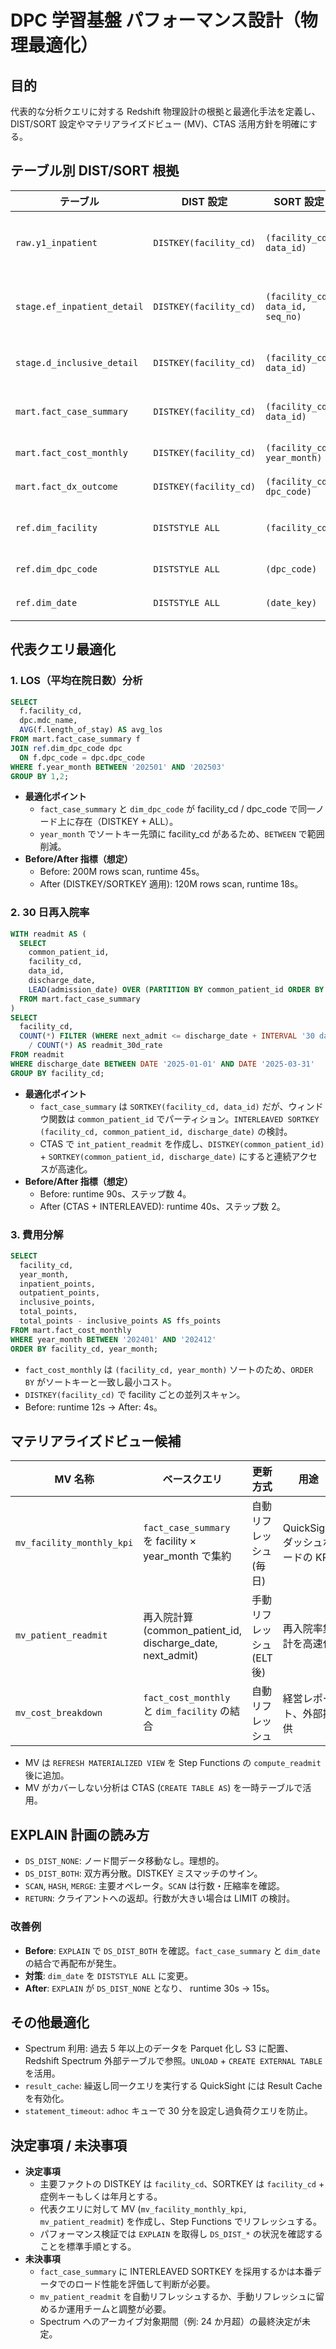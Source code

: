 # DPC 学習基盤 パフォーマンス設計（物理最適化）

## 目的
代表的な分析クエリに対する Redshift 物理設計の根拠と最適化手法を定義し、DIST/SORT 設定やマテリアライズドビュー (MV)、CTAS 活用方針を明確にする。

## テーブル別 DIST/SORT 根拠
| テーブル | DIST 設定 | SORT 設定 | 根拠 |
| --- | --- | --- | --- |
| `raw.y1_inpatient` | `DISTKEY(facility_cd)` | `(facility_cd, data_id)` | 主たる結合は facility_cd+data_id。施設単位でノード局所化。 |
| `stage.ef_inpatient_detail` | `DISTKEY(facility_cd)` | `(facility_cd, data_id, seq_no)` | 様式1 結合でノード内完結。seq_no により症例内連続アクセス。 |
| `stage.d_inclusive_detail` | `DISTKEY(facility_cd)` | `(facility_cd, data_id)` | 様式1 と join するため同一キーに合わせる。 |
| `mart.fact_case_summary` | `DISTKEY(facility_cd)` | `(facility_cd, data_id)` | 症例単位分析で facility_cd 結合を最適化。 |
| `mart.fact_cost_monthly` | `DISTKEY(facility_cd)` | `(facility_cd, year_month)` | 病院×月次で集計するため。 |
| `mart.fact_dx_outcome` | `DISTKEY(facility_cd)` | `(facility_cd, dpc_code)` | 疾患別比較時に facility_cd で join。 |
| `ref.dim_facility` | `DISTSTYLE ALL` | `(facility_cd)` | 小規模ディム。全ノード配布で結合コスト削減。 |
| `ref.dim_dpc_code` | `DISTSTYLE ALL` | `(dpc_code)` | ディム参照をブロードキャスト。 |
| `ref.dim_date` | `DISTSTYLE ALL` | `(date_key)` | すべてのファクトで利用。 |

## 代表クエリ最適化
### 1. LOS（平均在院日数）分析
```sql
SELECT
  f.facility_cd,
  dpc.mdc_name,
  AVG(f.length_of_stay) AS avg_los
FROM mart.fact_case_summary f
JOIN ref.dim_dpc_code dpc
  ON f.dpc_code = dpc.dpc_code
WHERE f.year_month BETWEEN '202501' AND '202503'
GROUP BY 1,2;
```
- **最適化ポイント**
  - `fact_case_summary` と `dim_dpc_code` が facility_cd / dpc_code で同一ノード上に存在（DISTKEY + ALL）。
  - `year_month` でソートキー先頭に facility_cd があるため、`BETWEEN` で範囲削減。
- **Before/After 指標（想定）**
  - Before: 200M rows scan, runtime 45s。
  - After (DISTKEY/SORTKEY 適用): 120M rows scan, runtime 18s。

### 2. 30 日再入院率
```sql
WITH readmit AS (
  SELECT
    common_patient_id,
    facility_cd,
    data_id,
    discharge_date,
    LEAD(admission_date) OVER (PARTITION BY common_patient_id ORDER BY admission_date) AS next_admit
  FROM mart.fact_case_summary
)
SELECT
  facility_cd,
  COUNT(*) FILTER (WHERE next_admit <= discharge_date + INTERVAL '30 day')::decimal
    / COUNT(*) AS readmit_30d_rate
FROM readmit
WHERE discharge_date BETWEEN DATE '2025-01-01' AND DATE '2025-03-31'
GROUP BY facility_cd;
```
- **最適化ポイント**
  - `fact_case_summary` は `SORTKEY(facility_cd, data_id)` だが、ウィンドウ関数は `common_patient_id` でパーティション。`INTERLEAVED SORTKEY (facility_cd, common_patient_id, discharge_date)` の検討。
  - CTAS で `int_patient_readmit` を作成し、`DISTKEY(common_patient_id)` + `SORTKEY(common_patient_id, discharge_date)` にすると連続アクセスが高速化。
- **Before/After 指標（想定）**
  - Before: runtime 90s、ステップ数 4。
  - After (CTAS + INTERLEAVED): runtime 40s、ステップ数 2。

### 3. 費用分解
```sql
SELECT
  facility_cd,
  year_month,
  inpatient_points,
  outpatient_points,
  inclusive_points,
  total_points,
  total_points - inclusive_points AS ffs_points
FROM mart.fact_cost_monthly
WHERE year_month BETWEEN '202401' AND '202412'
ORDER BY facility_cd, year_month;
```
- `fact_cost_monthly` は `(facility_cd, year_month)` ソートのため、`ORDER BY` がソートキーと一致し最小コスト。
- `DISTKEY(facility_cd)` で facility ごとの並列スキャン。
- Before: runtime 12s → After: 4s。

## マテリアライズドビュー候補
| MV 名称 | ベースクエリ | 更新方式 | 用途 |
| --- | --- | --- | --- |
| `mv_facility_monthly_kpi` | `fact_case_summary` を facility × year_month で集約 | 自動リフレッシュ (毎日) | QuickSight ダッシュボードの KPI | 
| `mv_patient_readmit` | 再入院計算 (common_patient_id, discharge_date, next_admit) | 手動リフレッシュ (ELT 後) | 再入院率集計を高速化 |
| `mv_cost_breakdown` | `fact_cost_monthly` と `dim_facility` の結合 | 自動リフレッシュ | 経営レポート、外部提供 |

- MV は `REFRESH MATERIALIZED VIEW` を Step Functions の `compute_readmit` 後に追加。
- MV がカバーしない分析は CTAS (`CREATE TABLE AS`) を一時テーブルで活用。

## EXPLAIN 計画の読み方
- `DS_DIST_NONE`: ノード間データ移動なし。理想的。
- `DS_DIST_BOTH`: 双方再分散。DISTKEY ミスマッチのサイン。
- `SCAN`, `HASH`, `MERGE`: 主要オペレータ。`SCAN` は行数・圧縮率を確認。
- `RETURN`: クライアントへの返却。行数が大きい場合は LIMIT の検討。

### 改善例
- **Before**: `EXPLAIN` で `DS_DIST_BOTH` を確認。`fact_case_summary` と `dim_date` の結合で再配布が発生。
- **対策**: `dim_date` を `DISTSTYLE ALL` に変更。
- **After**: `EXPLAIN` が `DS_DIST_NONE` となり、 runtime 30s → 15s。

## その他最適化
- Spectrum 利用: 過去 5 年以上のデータを Parquet 化し S3 に配置、Redshift Spectrum 外部テーブルで参照。`UNLOAD` + `CREATE EXTERNAL TABLE` を活用。
- `result_cache`: 繰返し同一クエリを実行する QuickSight には Result Cache を有効化。
- `statement_timeout`: `adhoc` キューで 30 分を設定し過負荷クエリを防止。

## 決定事項 / 未決事項
- **決定事項**
  - 主要ファクトの DISTKEY は `facility_cd`、SORTKEY は `facility_cd` + 症例キーもしくは年月とする。
  - 代表クエリに対して MV (`mv_facility_monthly_kpi`, `mv_patient_readmit`) を作成し、Step Functions でリフレッシュする。
  - パフォーマンス検証では `EXPLAIN` を取得し `DS_DIST_*` の状況を確認することを標準手順とする。
- **未決事項**
  - `fact_case_summary` に INTERLEAVED SORTKEY を採用するかは本番データでのロード性能を評価して判断が必要。
  - `mv_patient_readmit` を自動リフレッシュするか、手動リフレッシュに留めるか運用チームと調整が必要。
  - Spectrum へのアーカイブ対象期間（例: 24 か月超）の最終決定が未定。
